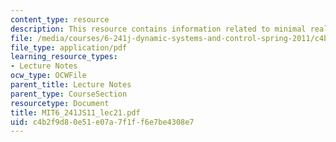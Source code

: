```yaml
---
content_type: resource
description: This resource contains information related to minimal realizations.
file: /media/courses/6-241j-dynamic-systems-and-control-spring-2011/c4b2f9d80e51e07a7f1ff6e7be4308e7_MIT6_241JS11_lec21.pdf
file_type: application/pdf
learning_resource_types:
- Lecture Notes
ocw_type: OCWFile
parent_title: Lecture Notes
parent_type: CourseSection
resourcetype: Document
title: MIT6_241JS11_lec21.pdf
uid: c4b2f9d8-0e51-e07a-7f1f-f6e7be4308e7
---
```


